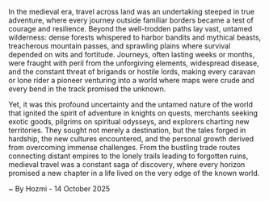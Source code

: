 
In the medieval era, travel across land was an undertaking steeped in true adventure, where every journey outside familiar borders became a test of courage and resilience. Beyond the well-trodden paths lay vast, untamed wilderness: dense forests whispered to harbor bandits and mythical beasts, treacherous mountain passes, and sprawling plains where survival depended on wits and fortitude. Journeys, often lasting weeks or months, were fraught with peril from the unforgiving elements, widespread disease, and the constant threat of brigands or hostile lords, making every caravan or lone rider a pioneer venturing into a world where maps were crude and every bend in the track promised the unknown.

Yet, it was this profound uncertainty and the untamed nature of the world that ignited the spirit of adventure in knights on quests, merchants seeking exotic goods, pilgrims on spiritual odysseys, and explorers charting new territories. They sought not merely a destination, but the tales forged in hardship, the new cultures encountered, and the personal growth derived from overcoming immense challenges. From the bustling trade routes connecting distant empires to the lonely trails leading to forgotten ruins, medieval travel was a constant saga of discovery, where every horizon promised a new chapter in a life lived on the very edge of the known world.

~ By Hozmi - 14 October 2025
